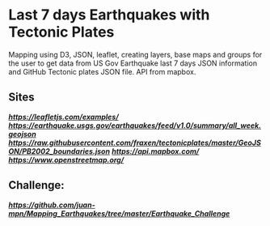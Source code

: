 # Last 7 days Earthquakes with Tectonic Plates
Mapping using D3, JSON, leaflet, creating layers, base maps and groups for the user to get data from US Gov Earthquake last 7 days JSON information and GitHub Tectonic plates JSON file. API from mapbox. 


## Sites
**_https://leafletjs.com/examples/_**
**_https://earthquake.usgs.gov/earthquakes/feed/v1.0/summary/all_week.geojson_**
**_https://raw.githubusercontent.com/fraxen/tectonicplates/master/GeoJSON/PB2002_boundaries.json_**
**_https://api.mapbox.com/_**
**_https://www.openstreetmap.org/_**

## **Challenge:**
**_https://github.com/juan-mpn/Mapping_Earthquakes/tree/master/Earthquake_Challenge_**
